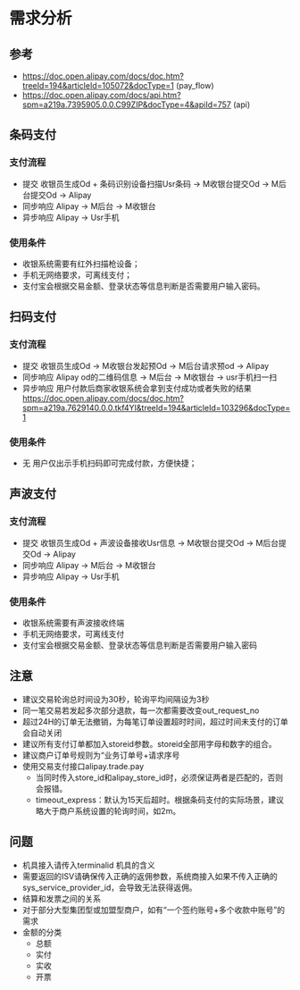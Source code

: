 # 需求分析
## 参考
- https://doc.open.alipay.com/docs/doc.htm?treeId=194&articleId=105072&docType=1 (pay_flow)
- https://doc.open.alipay.com/docs/api.htm?spm=a219a.7395905.0.0.C99ZIP&docType=4&apiId=757 (api)


## 条码支付
### 支付流程
- 提交
收银员生成Od + 条码识别设备扫描Usr条码 -> M收银台提交Od -> M后台提交Od -> Alipay
- 同步响应
Alipay -> M后台 -> M收银台
- 异步响应
Alipay -> Usr手机
### 使用条件
- 收银系统需要有红外扫描枪设备；
- 手机无网络要求，可离线支付；
- 支付宝会根据交易金额、登录状态等信息判断是否需要用户输入密码。


## 扫码支付
### 支付流程
- 提交
收银员生成Od -> M收银台发起预Od -> M后台请求预od -> Alipay
- 同步响应
Alipay od的二维码信息 -> M后台 -> M收银台 -> usr手机扫一扫
- 异步响应
用户付款后商家收银系统会拿到支付成功或者失败的结果
https://doc.open.alipay.com/docs/doc.htm?spm=a219a.7629140.0.0.tkf4YI&treeId=194&articleId=103296&docType=1
### 使用条件
- 无 用户仅出示手机扫码即可完成付款，方便快捷；

## 声波支付
### 支付流程
- 提交
收银员生成Od + 声波设备接收Usr信息 -> M收银台提交Od -> M后台提交Od -> Alipay
- 同步响应
Alipay -> M后台 -> M收银台
- 异步响应
Alipay -> Usr手机
### 使用条件
- 收银系统需要有声波接收终端
- 手机无网络要求，可离线支付
- 支付宝会根据交易金额、登录状态等信息判断是否需要用户输入密码

## 注意
- 建议交易轮询总时间设为30秒，轮询平均间隔设为3秒
- 同一笔交易若发起多次部分退款，每一次都需要改变out_request_no
- 超过24H的订单无法撤销，为每笔订单设置超时时间，超过时间未支付的订单会自动关闭
- 建议所有支付订单都加入storeid参数。storeid全部用字母和数字的组合。
- 建议商户订单号规则为“业务订单号+请求序号
- 使用交易支付接口alipay.trade.pay
    - 当同时传入store_id和alipay_store_id时，必须保证两者是匹配的，否则会报错。
    - timeout_express：默认为15天后超时。根据条码支付的实际场景，建议略大于商户系统设置的轮询时间，如2m。


## 问题
- 机具接入请传入terminalid 机具的含义
- 需要返回的ISV请确保传入正确的返佣参数，系统商接入如果不传入正确的sys_service_provider_id，会导致无法获得返佣。
- 结算和发票之间的关系
- 对于部分大型集团型或加盟型商户，如有“一个签约账号+多个收款中账号”的需求
- 金额的分类
    - 总额
    - 实付
    - 实收
    - 开票



